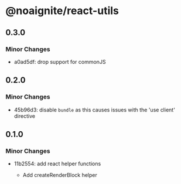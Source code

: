 # @noaignite/react-utils

## 0.3.0

### Minor Changes

- a0ad5df: drop support for commonJS

## 0.2.0

### Minor Changes

- 45b96d3: disable `bundle` as this causes issues with the 'use client' directive

## 0.1.0

### Minor Changes

- 11b2554: add react helper functions

  - Add createRenderBlock helper

